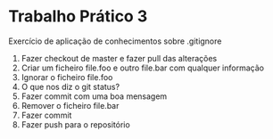 # Trabalho Prático 3

Exercício de aplicação de conhecimentos sobre .gitignore

1. Fazer checkout de master e fazer pull das alterações
2. Criar um ficheiro file.foo e outro file.bar com qualquer informação
3. Ignorar o ficheiro file.foo
4. O que nos diz o git status?
5. Fazer commit com uma boa mensagem
6. Remover o ficheiro file.bar
7. Fazer commit
8. Fazer push para o repositório
